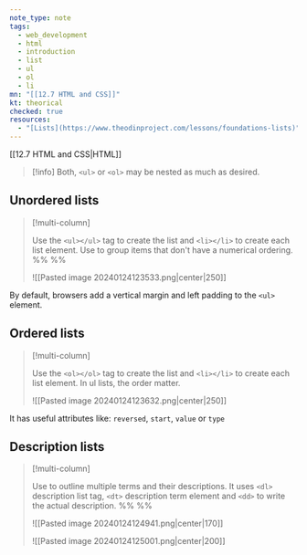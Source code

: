 ```yaml
---
note_type: note
tags:
  - web_development
  - html
  - introduction
  - list
  - ul
  - ol
  - li
mn: "[[12.7 HTML and CSS]]"
kt: theorical
checked: true
resources:
  - "[Lists](https://www.theodinproject.com/lessons/foundations-lists)"
---
```

[[12.7 HTML and CSS|HTML]]

>[!info]
>Both, `<ul>` or `<ol>` may be nested as much as desired. 
## Unordered lists
>[!multi-column]
>
>Use the `<ul></ul>` tag to create the list and `<li></li>` to create each list element. Use to group items that don't have a numerical ordering. 
>%% %%
>
>![[Pasted image 20240124123533.png|center|250]] 

By default, browsers add a vertical margin and left padding to the `<ul>` element. 
## Ordered lists
>[!multi-column]
>
>Use the `<ol></ol>` tag to create the list and `<li></li>` to create each list element. In ul lists, the order matter. 
>
>![[Pasted image 20240124123632.png|center|250]]

It has useful attributes like: `reversed`, `start`, `value` or `type`

## Description lists
>[!multi-column]
>
>Use to outline multiple terms and their descriptions. It uses `<dl>` description list tag, `<dt>` description term element and `<dd>` to write the actual description. 
>%% %%
>
>![[Pasted image 20240124124941.png|center|170]]
>
>![[Pasted image 20240124125001.png|center|200]]

